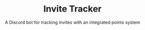 ---
title: Invite Tracker
subtitle: A Discord bot for tracking invites with an integrated points system
slug: mmm-invites
main-image: /images/portfolio/mmm-invites/prompt.png
demo: https://discord.gg/minimetamonnft
tech: [node, discord, js, aws]
images: [
  /images/portfolio/mmm-invites/prompt.png, 
  /images/portfolio/mmm-invites/generated-invite.png,
  /images/portfolio/mmm-invites/prompt-dashboard.png,
  /images/portfolio/mmm-invites/dashboard.png,
  /images/portfolio/mmm-invites/dashboard-admin.png,
]
---
